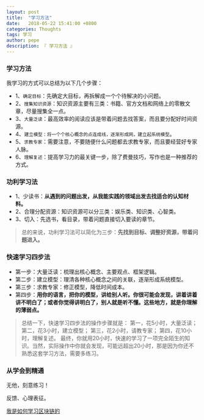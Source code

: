 ```yaml
---
layout: post
title:  "学习方法"
date:   2018-05-22 15:41:00 +0800
categories: Thoughts
tags: 学习
author: pepe
description: 『 学习方法 』
---
```

### **学习方法**

我学习的方式可以总结为以下几个步骤：

* 1、`确定目标`：先确定大目标，再拆解成一个个待解决的小问题。
* 2、`搜集知识资源`：知识资源主要有三类：书籍、官方文档和网络上的零散文章，尽量搜集全一点。
* 3、`大量泛读`：最高效率的阅读应该是带着问题去找答案，而且要分配好时间资源。
* 4、`建立模型：将一个个核心概念的点连成线，逐渐形成网，建立起系统模型`。
* 5、`求教专家`：需要注意，不要随便什么问题都去求教专家，而且要经营好专家人脉。
* 6、`理解复述`：提高学习力的最关键一步，除了费曼技巧，写作也是一种推荐的方式。

### **功利学习法**

* 1、少读书：**从遇到的问题出发，从我能实践的领域出发去找适合的认知材料。**
* 2、合理分配资源：知识资源可以分三类：娱乐类、知识类、心智类。
* 3、切入：先选书，看目录，带着问题直接切入要读的章节。

> 总的来说，功利学习法可以简化为三步：**先找到目标、调整好资源，带着问题进入。**

### **快速学习四步法**

* 第一步：大量泛读：梳理出核心概念、主要观点、框架逻辑。
* 第二步：建立模型：理清各种核心概念之间的关联，逐渐形成系统模型。
* 第三步：求教专家：修正模型，降低时间成本。
* 第四步：**用你的语言，把你的模型，讲给别人听。你很可能会发现，讲着讲着讲不明白了；或者你觉得讲明白了，别人就是听不懂。这些地方，就是你理解的薄弱点。**

> 总结一下，快速学习四步法的操作步骤就是：
第一，花5小时，大量泛读；
第二，花3小时，建立模型；
第三，花2小时，请教专家；
第四，花10小时，理解复述。
最终，你就用20小时，快速的学习了一项完全陌生的知识。当然，实际操作中你就会发现，可能远超出20小时，那是因为你还不熟悉这套学习方法，需要多练习。

### **从学会到精通**

无他，刻意练习！

反馈、心理表征。

[我是如何学习区块链的](http://keeganlee.me/post/full-stack/20170915)































